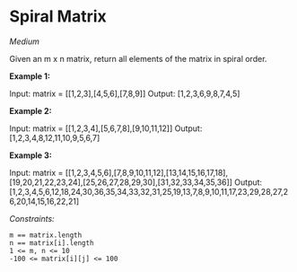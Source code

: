 # Spiral Matrix
*Medium*

Given an m x n matrix, return all elements of the matrix in spiral order.
 

**Example 1:**

Input: matrix = [[1,2,3],[4,5,6],[7,8,9]]
Output: [1,2,3,6,9,8,7,4,5]

**Example 2:**

Input: matrix = [[1,2,3,4],[5,6,7,8],[9,10,11,12]]
Output: [1,2,3,4,8,12,11,10,9,5,6,7]
 
 **Example 3:**
 
 Input: matrix = [[1,2,3,4,5,6],[7,8,9,10,11,12],[13,14,15,16,17,18],[19,20,21,22,23,24],[25,26,27,28,29,30],[31,32,33,34,35,36]]
 Output: [1,2,3,4,5,6,12,18,24,30,36,35,34,33,32,31,25,19,13,7,8,9,10,11,17,23,29,28,27,26,20,14,15,16,22,21]

*Constraints:*

    m == matrix.length
    n == matrix[i].length
    1 <= m, n <= 10
    -100 <= matrix[i][j] <= 100
